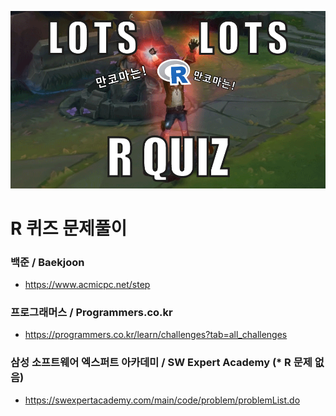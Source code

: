 ![r](https://github.com/FeetCodingHommy/CodingSkillTest/blob/master/R/pic_r.png)

# R 퀴즈 문제풀이
### 백준 / Baekjoon
* https://www.acmicpc.net/step
### 프로그래머스 / Programmers.co.kr
* https://programmers.co.kr/learn/challenges?tab=all_challenges
### 삼성 소프트웨어 엑스퍼트 아카데미 / SW Expert Academy (* R 문제 없음)
* https://swexpertacademy.com/main/code/problem/problemList.do
